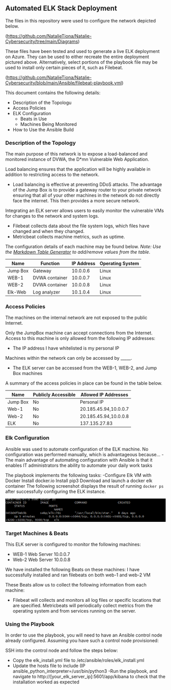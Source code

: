 ## Automated ELK Stack Deployment

The files in this repository were used to configure the network depicted below.

(https://github.com/NatalieTiona/Natalie-Cybersecurity/tree/main/Diagrams)


These files have been tested and used to generate a live ELK deployment on Azure. They can be used to either recreate the entire deployment pictured above. Alternatively, select portions of the playbook file may be used to install only certain pieces of it, such as Filebeat.

 (https://github.com/NatalieTiona/Natalie-Cybersecurity/blob/main/Ansible/filebeat-playbook.yml)

This document contains the following details:
- Description of the Topologu
- Access Policies
- ELK Configuration
  - Beats in Use
  - Machines Being Monitored
- How to Use the Ansible Build


### Description of the Topology

The main purpose of this network is to expose a load-balanced and monitored instance of DVWA, the D*mn Vulnerable Web Application.

Load balancing ensures that the application will be highly available in addition to restricting access to the network.
- Load balancing is effective at preventing DDoS attacks. The advantage of the Jump Box is to provide a gateway router to your private network ensuring that all of your other machines in the network do not directly face the internet. This then provides a more secure network.

Integrating an ELK server allows users to easily monitor the vulnerable VMs for changes to the network and system logs.
- Filebeat collects data about the file system logs, which files have changed and when they changed.
- Metricbeat collects machine metrics, such as uptime.

The configuration details of each machine may be found below.
_Note: Use the [Markdown Table Generator](http://www.tablesgenerator.com/markdown_tables) to add/remove values from the table_.

| Name     | Function | IP Address | Operating System |
|----------|----------|------------|------------------|
| Jump Box | Gateway  | 10.0.0.6   |Linux            |
| WEB-1    |DVWA container| 10.0.0.7  |Linux               
| WEB-2    |DVWA container| 10.0.0.8  |Linux                 
| Elk-Web  |Log analyzer  | 10.1.0.4  |Linux             |

### Access Policies

The machines on the internal network are not exposed to the public Internet. 

Only the JumpBox machine can accept connections from the Internet. Access to this machine is only allowed from the following IP addresses:
- The IP address I have whitelisted is my personal IP

Machines within the network can only be accessed by _____.
- The ELK server can be accessed from the WEB-1, WEB-2, and Jump Box machines

A summary of the access policies in place can be found in the table below.

| Name     | Publicly Accessible | Allowed IP Addresses |
|----------|---------------------|----------------------|
| Jump Box |No                  |Personal IP           |
| Web-1    |No                  |20.185.45.94,10.0.0.7|                    
| Web-2    |No                  |20.185.45.94,10.0.0.8|
| ELK      |No                  |137.135.27.83

### Elk Configuration

Ansible was used to automate configuration of the ELK machine. No configuration was performed manually, which is advantageous because...
-The main advantage of automating configuration with Ansible is that it enables IT administrators the ability to automate your daily work tasks  

The playbook implements the following tasks:
-Configure Elk VM with Docker
Install docker.io
Install pip3
Download and launch a docker elk container
The following screenshot displays the result of running `docker ps` after successfully configuring the ELK instance.

![docker.ps](https://github.com/NatalieTiona/Natalie-Cybersecurity/blob/main/ps%20.png)

 
### Target Machines & Beats
This ELK server is configured to monitor the following machines:
- WEB-1 Web Server 10.0.0.7
- Web-2 Web Server 10.0.0.8

We have installed the following Beats on these machines: I have successfully installed and ran filebeats on both web-1 and web-2 VM

These Beats allow us to collect the following information from each machine:
-  Filebeat will collects and monitors all log files or specific locations that are specified.
Metricbeats will periodically collect metrics from the operating system and from services running on the server. 
 
### Using the Playbook
In order to use the playbook, you will need to have an Ansible control node already configured. Assuming you have such a control node provisioned: 

SSH into the control node and follow the steps below:
- Copy the elk_install.yml file to /etc/ansible/roles/elk_install.yml
- Update the hosts file to include (IP ansible_python_interpreter=/usr/bin/python3
-Run the playbook, and navigate to http://[your_elk_server_ip]:5601/app/kibana to check that the installation worked as expected
